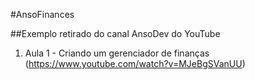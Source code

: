 #AnsoFinances

##Exemplo retirado do canal AnsoDev do YouTube

1. Aula 1 - Criando um gerenciador de finanças (https://www.youtube.com/watch?v=MJeBgSVanUU)